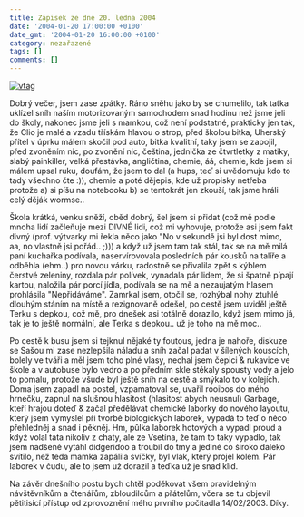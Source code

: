 ```yaml
---
title: Zápisek ze dne 20. ledna 2004
date: '2004-01-20 17:00:00 +0100'
date_gmt: '2004-01-20 16:00:00 +0100'
category: nezařazené
tags: []
comments: []
---
```

<div >  <a href="/assets/migrated/old-images/panel.jpg"><img alt="vtag" src="/assets/migrated/old-images/panel.jpg"></a>  </div>
<p>Dobrý večer, jsem zase zpátky. Ráno sněhu jako by se chumelilo, tak taťka uklízel sníh  naším motorizovaným samochodem snad hodinu než jsme jeli do školy, nakonec jsme jeli s mamkou,  což není podstatné, prakticky jen tak, že Clio je malé a vzadu třískám hlavou o strop,  před školou bitka, Uherský přítel v úprku málem skočil pod auto, bitka kvalitní, taky jsem se zapojil,  před zvoněním nic, po zvonění nic, čeština, jednička ze čtvrtletky z matiky, slabý painkiller,  velká přestávka, angličtina, chemie, áá, chemie, kde jsem si málem upsal ruku, doufám, že jsem to  dal (a hups, teď si uvědomuju kdo to tady všechno čte :)), chemie a poté dějepis, kde už propisky netřeba  protože a) si píšu na notebooku b) se tentokrát jen zkouší, tak jsme hráli celý děják wormse..</p>
<p>Škola krátká, venku sněží, oběd dobrý, šel jsem si přidat (což mě podle mnoha lidí začleňuje mezi  DIVNÉ lidi, což mi vyhovuje, protože asi jsem fakt divný (prof. výtvarky mi řekla něco jako &quot;No  v sekundě jsi byl dost mimo, aa, no vlastně jsi pořád.. ;))) a když už jsem tam tak stál, tak se na mě milá  paní kuchařka podívala, naservírovovala posledních pár kousků na talíře a odběhla (ehm..) pro novou  várku, radostně se přivalila zpět s kýblem čerstvé zeleniny, rozdala pár polívek, vynadala pár  lidem, že si špatně pípají kartou, naložila pár porcí jídla, podívala se na mě a nezaujatým hlasem  prohlásila &quot;Nepřidáváme&quot;. Zamrkal jsem, otočil se, rozhýbal nohy ztuhlé dlouhým stáním na místě  a rezignovaně odešel, po cestě jsem uviděl ještě Terku s depkou, což mě, pro dnešek asi totálně dorazilo,  když jsem mimo já, tak je to ještě normální, ale Terka s depkou.. už je toho na mě moc..</p>
<p>Po cestě k busu jsem si tejknul nějaké ty foutous, jedna je nahoře, diskuze se Sašou mi zase nezlepšila  náladu a sníh začal padat v šílených kouscích, bolely ve tváři a měl jsem toho plné vlasy, nechal jsem  čepici &amp; rukavice ve škole a v autobuse bylo vedro a po předním skle stékaly spousty vody a jelo to  pomalu, protože všude byl ještě sníh na cestě a smýkalo to v kolejích. Doma jsem zapadl na postel,  vzpamatoval se, uvařil rooibos do mého hrnečku, zapnul na slušnou hlasitost (hlasitost abych neusnul)  Garbage, kteří hrajou doteď &amp; začal předělávat chemické laborky do nového layoutu, který jsem vymyslel  při tvorbě biologických laborek, vypadá to teď o něco přehledněj a snad i pěkněj. Hm, půlka laborek  hotových a vypadl proud a když volal tata nikoliv z chaty, ale ze Vsetína, že tam to taky vypadlo,  tak jsem nadšeně vytáhl didgeridoo a troubil do tmy a jediné co široko daleko svítilo, než teda mamka  zapálila svíčky, byl vlak, který projel kolem. Pár laborek v čudu, ale to jsem už dorazil a teďka už je snad  klid.</p>
<p>Na závěr dnešního postu bych chtěl poděkovat všem pravidelným návštěvníkům a čtenářům, zbloudilcům a  přátelům, včera se tu objevil pětitisící přístup od zprovoznění mého prvního počítadla 14/02/2003. Díky.</p>
